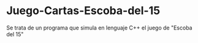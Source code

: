 # Juego-Cartas-Escoba-del-15
Se trata de un programa que simula en lenguaje C++ el juego de "Escoba del 15"
